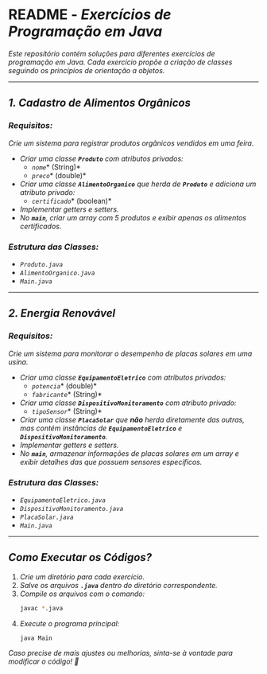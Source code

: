 # README - *Exercícios de Programação em Java*

*Este repositório contém soluções para diferentes exercícios de programação em Java. Cada exercício propõe a criação de classes seguindo os princípios de orientação a objetos.*

---

## *1. Cadastro de Alimentos Orgânicos*

### *Requisitos:*

*Crie um sistema para registrar produtos orgânicos vendidos em uma feira.*

- *Criar uma classe **`Produto`** com atributos privados:*
  - *`nome`** (String)*
  - *`preco`** (double)*
- *Criar uma classe **`AlimentoOrganico`** que herda de **`Produto`** e adiciona um atributo privado:*
  - *`certificado`** (boolean)*
- *Implementar getters e setters.*
- *No **`main`**, criar um array com 5 produtos e exibir apenas os alimentos certificados.*

### *Estrutura das Classes:*

- *`Produto.java`*
- *`AlimentoOrganico.java`*
- *`Main.java`*

---

## *2. Energia Renovável*

### *Requisitos:*

*Crie um sistema para monitorar o desempenho de placas solares em uma usina.*

- *Criar uma classe **`EquipamentoEletrico`** com atributos privados:*
  - *`potencia`** (double)*
  - *`fabricante`** (String)*
- *Criar uma classe **`DispositivoMonitoramento`** com atributo privado:*
  - *`tipoSensor`** (String)*
- *Criar uma classe **`PlacaSolar`** que ****não**** herda diretamente das outras, mas contém instâncias de **`EquipamentoEletrico`** e **`DispositivoMonitoramento`**.*
- *Implementar getters e setters.*
- *No **`main`**, armazenar informações de placas solares em um array e exibir detalhes das que possuem sensores específicos.*

### *Estrutura das Classes:*

- *`EquipamentoEletrico.java`*
- *`DispositivoMonitoramento.java`*
- *`PlacaSolar.java`*
- *`Main.java`*

---

## *Como Executar os Códigos?*

1. *Crie um diretório para cada exercício.*
2. *Salve os arquivos **`.java`** dentro do diretório correspondente.*
3. *Compile os arquivos com o comando:*
   ```sh
   javac *.java
   ```
4. *Execute o programa principal:*
   ```sh
   java Main
   ```

*Caso precise de mais ajustes ou melhorias, sinta-se à vontade para modificar o código! 🚀*

